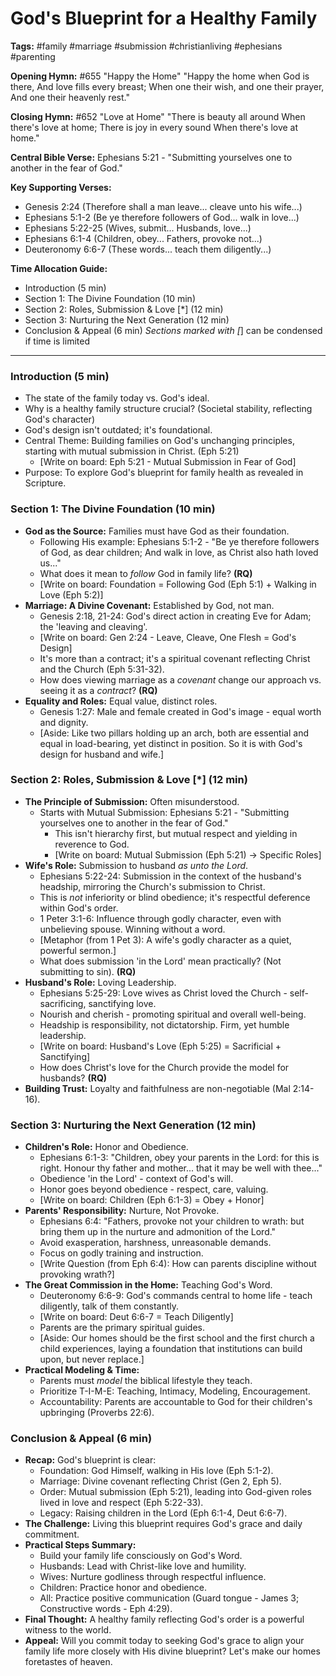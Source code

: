 # God's Blueprint for a Healthy Family

**Tags:** #family #marriage #submission #christianliving #ephesians #parenting

**Opening Hymn:** #655 "Happy the Home" "Happy the home when God is there, And
love fills every breast; When one their wish, and one their prayer, And one
their heavenly rest."

**Closing Hymn:** #652 "Love at Home" "There is beauty all around When there's
love at home; There is joy in every sound When there's love at home."

**Central Bible Verse:** Ephesians 5:21 - "Submitting yourselves one to another
in the fear of God."

**Key Supporting Verses:**

- Genesis 2:24 (Therefore shall a man leave... cleave unto his wife...)
- Ephesians 5:1-2 (Be ye therefore followers of God... walk in love...)
- Ephesians 5:22-25 (Wives, submit... Husbands, love...)
- Ephesians 6:1-4 (Children, obey... Fathers, provoke not...)
- Deuteronomy 6:6-7 (These words... teach them diligently...)

**Time Allocation Guide:**

- Introduction (5 min)
- Section 1: The Divine Foundation (10 min)
- Section 2: Roles, Submission & Love [*] (12 min)
- Section 3: Nurturing the Next Generation (12 min)
- Conclusion & Appeal (6 min) _Sections marked with [_] can be condensed if time
  is limited

---

### Introduction (5 min)

- The state of the family today vs. God's ideal.
- Why is a healthy family structure crucial? (Societal stability, reflecting
  God's character)
- God's design isn't outdated; it's foundational.
- Central Theme: Building families on God's unchanging principles, starting with
  mutual submission in Christ. (Eph 5:21)
  - [Write on board: Eph 5:21 - Mutual Submission in Fear of God]
- Purpose: To explore God's blueprint for family health as revealed in
  Scripture.

### Section 1: The Divine Foundation (10 min)

- **God as the Source:** Families must have God as their foundation.
  - Following His example: Ephesians 5:1-2 - "Be ye therefore followers of God,
    as dear children; And walk in love, as Christ also hath loved us..."
  - What does it mean to _follow_ God in family life? **(RQ)**
  - [Write on board: Foundation = Following God (Eph 5:1) + Walking in Love (Eph
    5:2)]
- **Marriage: A Divine Covenant:** Established by God, not man.
  - Genesis 2:18, 21-24: God's direct action in creating Eve for Adam; the
    'leaving and cleaving'.
  - [Write on board: Gen 2:24 - Leave, Cleave, One Flesh = God's Design]
  - It's more than a contract; it's a spiritual covenant reflecting Christ and
    the Church (Eph 5:31-32).
  - How does viewing marriage as a _covenant_ change our approach vs. seeing it
    as a _contract_? **(RQ)**
- **Equality and Roles:** Equal value, distinct roles.
  - Genesis 1:27: Male and female created in God's image - equal worth and
    dignity.
  - [Aside: Like two pillars holding up an arch, both are essential and equal in
    load-bearing, yet distinct in position. So it is with God's design for
    husband and wife.]

### Section 2: Roles, Submission & Love [*] (12 min)

- **The Principle of Submission:** Often misunderstood.
  - Starts with Mutual Submission: Ephesians 5:21 - "Submitting yourselves one
    to another in the fear of God."
    - This isn't hierarchy first, but mutual respect and yielding in reverence
      to God.
    - [Write on board: Mutual Submission (Eph 5:21) -> Specific Roles]
- **Wife's Role:** Submission to husband _as unto the Lord_.
  - Ephesians 5:22-24: Submission in the context of the husband's headship,
    mirroring the Church's submission to Christ.
  - This is _not_ inferiority or blind obedience; it's respectful deference
    within God's order.
  - 1 Peter 3:1-6: Influence through godly character, even with unbelieving
    spouse. Winning without a word.
  - [Metaphor (from 1 Pet 3): A wife's godly character as a quiet, powerful
    sermon.]
  - What does submission 'in the Lord' mean practically? (Not submitting to
    sin). **(RQ)**
- **Husband's Role:** Loving Leadership.
  - Ephesians 5:25-29: Love wives as Christ loved the Church - self-sacrificing,
    sanctifying love.
  - Nourish and cherish - promoting spiritual and overall well-being.
  - Headship is responsibility, not dictatorship. Firm, yet humble leadership.
  - [Write on board: Husband's Love (Eph 5:25) = Sacrificial + Sanctifying]
  - How does Christ's love for the Church provide the model for husbands?
    **(RQ)**
- **Building Trust:** Loyalty and faithfulness are non-negotiable (Mal 2:14-16).

### Section 3: Nurturing the Next Generation (12 min)

- **Children's Role:** Honor and Obedience.
  - Ephesians 6:1-3: "Children, obey your parents in the Lord: for this is
    right. Honour thy father and mother... that it may be well with thee..."
  - Obedience 'in the Lord' - context of God's will.
  - Honor goes beyond obedience - respect, care, valuing.
  - [Write on board: Children (Eph 6:1-3) = Obey + Honor]
- **Parents' Responsibility:** Nurture, Not Provoke.
  - Ephesians 6:4: "Fathers, provoke not your children to wrath: but bring them
    up in the nurture and admonition of the Lord."
  - Avoid exasperation, harshness, unreasonable demands.
  - Focus on godly training and instruction.
  - [Write Question (from Eph 6:4): How can parents discipline without provoking
    wrath?]
- **The Great Commission in the Home:** Teaching God's Word.
  - Deuteronomy 6:6-9: God's commands central to home life - teach diligently,
    talk of them constantly.
  - [Write on board: Deut 6:6-7 = Teach Diligently]
  - Parents are the primary spiritual guides.
  - [Aside: Our homes should be the first school and the first church a child
    experiences, laying a foundation that institutions can build upon, but never
    replace.]
- **Practical Modeling & Time:**
  - Parents must _model_ the biblical lifestyle they teach.
  - Prioritize T-I-M-E: Teaching, Intimacy, Modeling, Encouragement.
  - Accountability: Parents are accountable to God for their children's
    upbringing (Proverbs 22:6).

### Conclusion & Appeal (6 min)

- **Recap:** God's blueprint is clear:
  - Foundation: God Himself, walking in His love (Eph 5:1-2).
  - Marriage: Divine covenant reflecting Christ (Gen 2, Eph 5).
  - Order: Mutual submission (Eph 5:21), leading into God-given roles lived in
    love and respect (Eph 5:22-33).
  - Legacy: Raising children in the Lord (Eph 6:1-4, Deut 6:6-7).
- **The Challenge:** Living this blueprint requires God's grace and daily
  commitment.
- **Practical Steps Summary:**
  - Build your family life consciously on God's Word.
  - Husbands: Lead with Christ-like love and humility.
  - Wives: Nurture godliness through respectful influence.
  - Children: Practice honor and obedience.
  - All: Practice positive communication (Guard tongue - James 3; Constructive
    words - Eph 4:29).
- **Final Thought:** A healthy family reflecting God's order is a powerful
  witness to the world.
- **Appeal:** Will you commit today to seeking God's grace to align your family
  life more closely with His divine blueprint? Let's make our homes foretastes
  of heaven.
